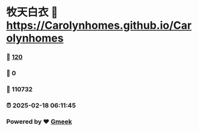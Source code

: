 # 牧天白衣 :link: https://Carolynhomes.github.io/Carolynhomes 
### :page_facing_up: [120](https://Carolynhomes.github.io/Carolynhomes/tag.html) 
### :speech_balloon: 0 
### :hibiscus: 110732 
### :alarm_clock: 2025-02-18 06:11:45 
### Powered by :heart: [Gmeek](https://github.com/Meekdai/Gmeek)
